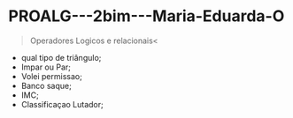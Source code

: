 # PROALG---2bim---Maria-Eduarda-O
>Operadores Logicos e relacionais<
  - qual tipo de triângulo;
  - Impar ou Par;
  - Volei permissao;
  - Banco saque;
  - IMC;
  - Classificaçao Lutador;
  
<Condicionais SE>
<Condicionais CASO>
